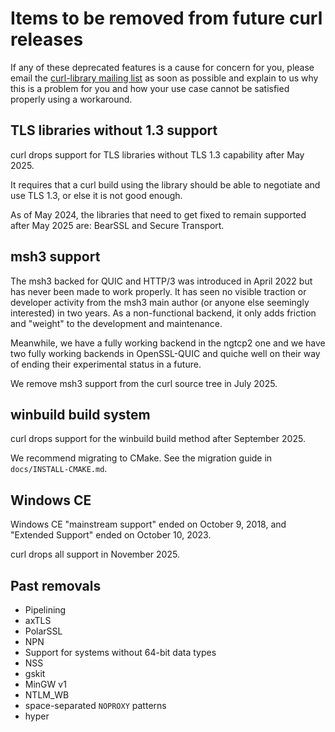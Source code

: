 <!--
Copyright (C) Daniel Stenberg, <daniel@haxx.se>, et al.

SPDX-License-Identifier: curl
-->

# Items to be removed from future curl releases

If any of these deprecated features is a cause for concern for you, please
email the
[curl-library mailing list](https://lists.haxx.se/listinfo/curl-library)
as soon as possible and explain to us why this is a problem for you and
how your use case cannot be satisfied properly using a workaround.

## TLS libraries without 1.3 support

curl drops support for TLS libraries without TLS 1.3 capability after May
2025.

It requires that a curl build using the library should be able to negotiate
and use TLS 1.3, or else it is not good enough.

As of May 2024, the libraries that need to get fixed to remain supported after
May 2025 are: BearSSL and Secure Transport.

## msh3 support

The msh3 backed for QUIC and HTTP/3 was introduced in April 2022 but has never
been made to work properly. It has seen no visible traction or developer
activity from the msh3 main author (or anyone else seemingly interested) in
two years. As a non-functional backend, it only adds friction and "weight" to
the development and maintenance.

Meanwhile, we have a fully working backend in the ngtcp2 one and we have two
fully working backends in OpenSSL-QUIC and quiche well on their way of ending
their experimental status in a future.

We remove msh3 support from the curl source tree in July 2025.

## winbuild build system

curl drops support for the winbuild build method after September 2025.

We recommend migrating to CMake. See the migration guide in
`docs/INSTALL-CMAKE.md`.

## Windows CE

Windows CE "mainstream support" ended on October 9, 2018, and "Extended
Support" ended on October 10, 2023.

curl drops all support in November 2025.

## Past removals

 - Pipelining
 - axTLS
 - PolarSSL
 - NPN
 - Support for systems without 64-bit data types
 - NSS
 - gskit
 - MinGW v1
 - NTLM_WB
 - space-separated `NOPROXY` patterns
 - hyper
